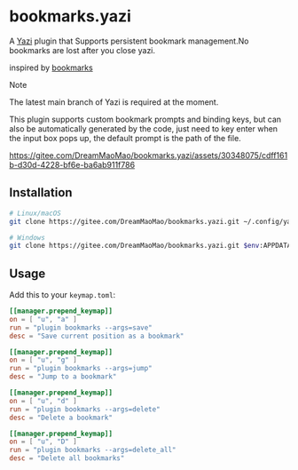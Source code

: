 # bookmarks.yazi

A [Yazi](https://gitee.com/sxyazi/yazi) plugin that Supports persistent bookmark management.No bookmarks are lost after you close yazi.

inspired by [bookmarks](https://gitee.com/dedukun/bookmarks.yazi)

> [!NOTE]
> The latest main branch of Yazi is required at the moment.
>
> This plugin supports custom bookmark prompts and binding keys, but can also be automatically generated by the code, just need to key enter when the input box pops up, the default prompt is the path of the file.


https://gitee.com/DreamMaoMao/bookmarks.yazi/assets/30348075/cdff161b-d30d-4228-bf6e-ba6ab911f786


## Installation

```sh
# Linux/macOS
git clone https://gitee.com/DreamMaoMao/bookmarks.yazi.git ~/.config/yazi/plugins/bookmarks.yazi

# Windows
git clone https://gitee.com/DreamMaoMao/bookmarks.yazi.git $env:APPDATA\yazi\config\plugins\bookmarks.yazi
```

## Usage



Add this to your `keymap.toml`:

```toml
[[manager.prepend_keymap]]
on = [ "u", "a" ]
run = "plugin bookmarks --args=save"
desc = "Save current position as a bookmark"

[[manager.prepend_keymap]]
on = [ "u", "g" ]
run = "plugin bookmarks --args=jump"
desc = "Jump to a bookmark"

[[manager.prepend_keymap]]
on = [ "u", "d" ]
run = "plugin bookmarks --args=delete"
desc = "Delete a bookmark"

[[manager.prepend_keymap]]
on = [ "u", "D" ]
run = "plugin bookmarks --args=delete_all"
desc = "Delete all bookmarks"
```
